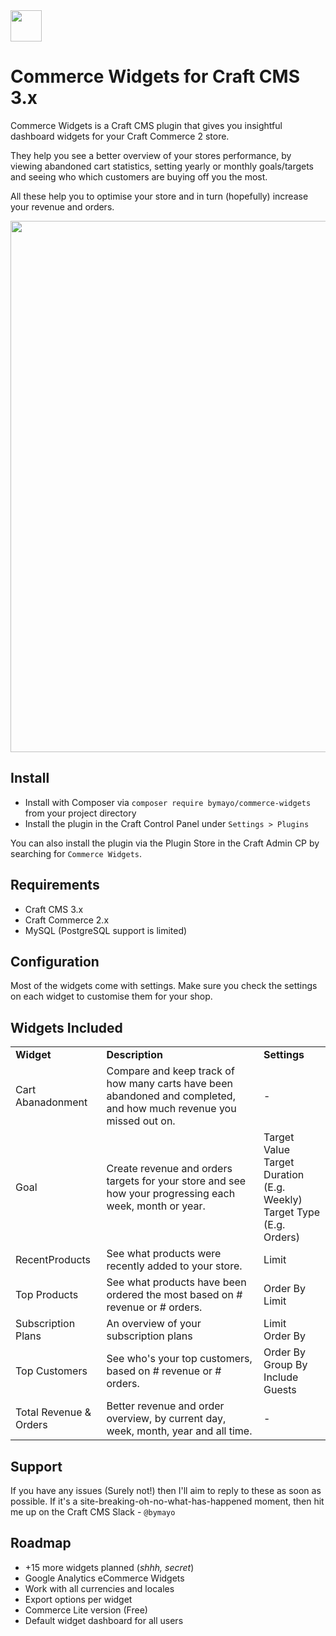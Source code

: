 <img src="https://raw.githubusercontent.com/bymayo/commerce-widgets/master/resources/icon.png" width="50">

# Commerce Widgets for Craft CMS 3.x

Commerce Widgets is a Craft CMS plugin that gives you insightful dashboard widgets for your Craft Commerce 2 store.

They help you see a better overview of your stores performance, by viewing abandoned cart statistics, setting yearly or monthly goals/targets and seeing who which customers are buying off you the most.

All these help you to optimise your store and in turn (hopefully) increase your revenue and orders.

<img src="https://raw.githubusercontent.com/bymayo/commerce-widgets/master/resources/screenshot.jpg" width="850">

## Install

- Install with Composer via `composer require bymayo/commerce-widgets` from your project directory
- Install the plugin in the Craft Control Panel under `Settings > Plugins`

You can also install the plugin via the Plugin Store in the Craft Admin CP by searching for `Commerce Widgets`.

## Requirements

- Craft CMS 3.x
- Craft Commerce 2.x
- MySQL (PostgreSQL support is limited)

## Configuration

Most of the widgets come with settings. Make sure you check the settings on each widget to customise them for your shop.

## Widgets Included

<table>
	<tr>
		<td><strong>Widget</strong></td>
		<td><strong>Description</strong></td>
		<td><strong>Settings</strong></td>
	</tr>
	<tr>
		<td>Cart Abanadonment</td>
      <td>Compare and keep track of how many carts have been abandoned and completed, and how much revenue you missed out on.</td>
      <td>-</td>
	</tr>
   <tr>
		<td>Goal</td>
      <td>Create revenue and orders targets for your store and see how your progressing each week, month or year.</td>
      <td>
         Target Value<br>
         Target Duration (E.g. Weekly)<br>
         Target Type (E.g. Orders)
      </td>
	</tr>
   <tr>
		<td>RecentProducts</td>
      <td>See what products were recently added to your store.</td>
      <td>
         Limit
      </td>
	</tr>
	<tr>
		<td>Top Products</td>
      <td>See what products have been ordered the most based on # revenue or # orders.</td>
      <td>
			Order By<br>
         Limit
      </td>
	</tr>
   <tr>
		<td>Subscription Plans</td>
      <td>An overview of your subscription plans</td>
      <td>
         Limit<br>
         Order By
      </td>
	</tr>
   <tr>
		<td>Top Customers</td>
      <td>See who's your top customers, based on # revenue or # orders.</td>
      <td>
         Order By<br>
         Group By<br>
         Include Guests
      </td>
	</tr>
   <tr>
		<td>Total Revenue & Orders</td>
      <td>Better revenue and order overview, by current day, week, month, year and all time.</td>
      <td>-</td>
	</tr>
</table>

## Support

If you have any issues (Surely not!) then I'll aim to reply to these as soon as possible. If it's a site-breaking-oh-no-what-has-happened moment, then hit me up on the Craft CMS Slack - `@bymayo`

## Roadmap

- +15 more widgets planned (*shhh, secret*)
- Google Analytics eCommerce Widgets
- Work with all currencies and locales
- Export options per widget
- Commerce Lite version (Free)
- Default widget dashboard for all users
